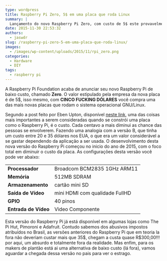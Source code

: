```yaml
---
type: wordpress
title: Raspberry Pi Zero, 5$ em uma placa que roda Linux
summary: |
  Lançamento do novo Raspberry Pi Zero, com custo de 5$ este provavelmente é a placa com menor custo que roda Linux
date: 2015-11-30 22:53:32
authors:
  - jaswdr
slug: /raspberry-pi-zero-5-em-uma-placa-que-roda-linux/
images:
  - /images/wp-content/uploads/2015/11/rpi_zero.png
categories:
  - Hardware
  - DIY
tags:
  - raspberry pi
---
```


A Raspberry Pi Foundation acaba de anunciar seu novo Raspberry Pi de baixo custo, chamado <strong>Zero</strong>. O valor estipulado pela empresa da nova placa é de 5$, isso mesmo, com <strong>CINCO FUCKING DÓLARES</strong> você compra uma das mais novas placas que rodam o sistema operacional GNU/Linux.<!--more-->


Segundo a post feito por Eben Upton, disponível <a href="https://www.raspberrypi.org/blog/raspberry-pi-zero/" target="_blank">neste link</a>, uma das coisas mais importantes a serem consideradas quando se constrói uma placa como o Raspberry Pi, é o custo. Cada centavo a mais diminui as chance das pessoas se envolverem. Fazendo uma analogia com a versão B, que tinha um custo entre 20 e 35 dólares nos EUA, o que era um valor considerável a se gastar dependendo da aplicação a ser usada.
O desenvolvimento desta nova versão do Raspberry Pi começou no inicio do ano de 2015, com o foco total em diminuir o custo da placa. As configurações desta versão você pode ver abaixo:
<table>
<tbody>
<tr>
<td><strong>Processador</strong></td>
<td>Broadcom BCM2835 1GHz ARM11</td>
</tr>
<tr>
<td><strong>Memória</strong></td>
<td>512MB SDRAM</td>
</tr>
<tr>
<td><strong>Armazenamento</strong></td>
<td>cartão mini SD</td>
</tr>
<tr>
<td><strong>Saída de Vídeo</strong></td>
<td>mini HDMI com qualidade FullHD</td>
</tr>
<tr>
<td><strong>GPIO</strong></td>
<td>40 pinos</td>
</tr>
<tr>
<td><strong>Entrada de Vídeo</strong></td>
<td>Video Componente</td>
</tr>
</tbody>
</table>
Esta versão do Raspberry Pi já está disponível em algumas lojas como The Pi Hut, Pimoroni e Adafruit. Contudo sabemos dos abusivos impostos atribuídos no Brasil, as versões anteriores do Raspberry Pi que em teoria la fora não deveriam custar mais que 35$, chegam a custa quase R$300,00!!! por aqui, um absurdo e totalmente fora da realidade.
Mas enfim, para os makers de plantão está ai uma alternativa de baixo custo (lá fora), vamos aguardar a chegada dessa versão no pais para ver o estrago.
<div id="_booktextmark_tab_id_" style="visibility: hidden;" title="1448798315119"></div>